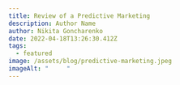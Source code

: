 ```yaml
---
title: Review of a Predictive Marketing
description: Author Name
author: Nikita Goncharenko
date: 2022-04-18T13:26:30.412Z
tags:
  - featured
image: /assets/blog/predictive-marketing.jpeg
imageAlt: "     "
---
```

